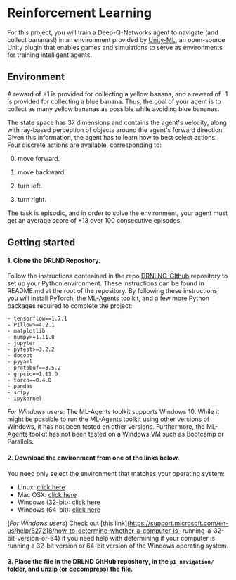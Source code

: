 # Reinforcement Learning

For this project, you will train a Deep-Q-Networks agent to navigate (and collect bananas!) in an environment provided by [Unity-ML](https://github.com/Unity-Technologies/ml-agents), an open-source Unity plugin that enables games and simulations to serve as environments for training intelligent agents.

## Environment

A reward of +1 is provided for collecting a yellow banana, and a reward of -1 is provided for collecting a blue banana. Thus, the goal of your agent is to collect as many yellow bananas as possible while avoiding blue bananas.

The state space has 37 dimensions and contains the agent's velocity, along with ray-based perception of objects around the agent's forward direction. Given this information, the agent has to learn how to best select actions. Four discrete actions are available, corresponding to:

0. move forward.

1. move backward.

2. turn left.

3. turn right.

The task is episodic, and in order to solve the environment, your agent must get an average score of +13 over 100 consecutive episodes.

## Getting started

#### 1. Clone the DRLND Repository. 

Follow the instructions conteained in the repo [DRNLNG-GIthub](https://github.com/udacity/deep-reinforcement-learning#dependencies)     repository to set up your Python environment. These instructions can be found in README.md at the root of the repository. By             following these instructions, you will install PyTorch, the ML-Agents toolkit, and a few more Python packages required to complete       the project:

    - tensorflow==1.7.1
    - Pillow>=4.2.1
    - matplotlib
    - numpy>=1.11.0
    - jupyter
    - pytest>=3.2.2
    - docopt
    - pyyaml
    - protobuf==3.5.2
    - grpcio==1.11.0
    - torch==0.4.0
    - pandas
    - scipy
    - ipykernel

*For Windows users*: The ML-Agents toolkit supports Windows 10. While it might be possible to run the ML-Agents toolkit using other
versions of Windows, it has not been tested on other versions. Furthermore, the ML-Agents toolkit has not been tested on a               Windows VM such as Bootcamp or Parallels.

#### 2. Download the environment from one of the links below.  

You need only select the environment that matches your operating system:

- Linux: [click here](https://s3-us-west-1.amazonaws.com/udacity-drlnd/P1/Banana/Banana_Linux.zip)
- Mac OSX: [click here](https://s3-us-west-1.amazonaws.com/udacity-drlnd/P1/Banana/Banana.app.zip)
- Windows (32-bit): [click here](https://s3-us-west-1.amazonaws.com/udacity-drlnd/P1/Banana/Banana_Windows_x86.zip)
- Windows (64-bit): [click here](https://s3-us-west-1.amazonaws.com/udacity-drlnd/P1/Banana/Banana_Windows_x86_64.zip)
    
(_For Windows users_) Check out [this link](https://support.microsoft.com/en-us/help/827218/how-to-determine-whether-a-computer-is-     running-a-32-bit-version-or-64) if you need help with determining if your computer is running a 32-bit version or 64-bit version of     the Windows operating system.

#### 3. Place the file in the DRLND GitHub repository, in the `p1_navigation/` folder, and unzip (or decompress) the file. 
